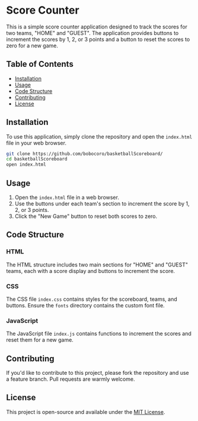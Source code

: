 # Score Counter

This is a simple score counter application designed to track the scores for two teams, "HOME" and "GUEST". The application provides buttons to increment the scores by 1, 2, or 3 points and a button to reset the scores to zero for a new game.

## Table of Contents
- [Installation](#installation)
- [Usage](#usage)
- [Code Structure](#code-structure)
- [Contributing](#contributing)
- [License](#license)

## Installation

To use this application, simply clone the repository and open the `index.html` file in your web browser.

```bash
git clone https://github.com/bobocoro/basketballScoreboard/
cd basketballScoreboard
open index.html
```

## Usage

1. Open the `index.html` file in a web browser.
2. Use the buttons under each team's section to increment the score by 1, 2, or 3 points.
3. Click the "New Game" button to reset both scores to zero.

## Code Structure

### HTML

The HTML structure includes two main sections for "HOME" and "GUEST" teams, each with a score display and buttons to increment the score.

### CSS

The CSS file `index.css` contains styles for the scoreboard, teams, and buttons. Ensure the `fonts` directory contains the custom font file.


### JavaScript

The JavaScript file `index.js` contains functions to increment the scores and reset them for a new game.

## Contributing

If you'd like to contribute to this project, please fork the repository and use a feature branch. Pull requests are warmly welcome.

## License

This project is open-source and available under the [MIT License](LICENSE).
